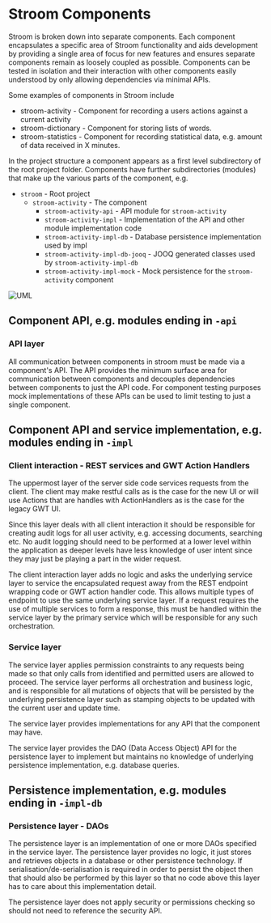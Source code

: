 # Stroom Components

Stroom is broken down into separate components. Each component encapsulates a specific area of Stroom functionality and aids development by providing a single area of focus for new features and ensures separate components remain as loosely coupled as possible. Components can be tested in isolation and their interaction with other components easily understood by only allowing dependencies via minimal APIs.

Some examples of components in Stroom include
* stroom-activity - Component for recording a users actions against a current activity
* stroom-dictionary - Component for storing lists of words.
* stroom-statistics - Component for recording statistical data, e.g. amount of data received in X minutes.

In the project structure a component appears as a first level subdirectory of the root project folder. Components have further subdirectories (modules) that make up the various parts of the component, e.g.

* `stroom` - Root project
  * `stroom-activity` - The component
    * `stroom-activity-api` - API module for `stroom-activity`
    * `stroom-activity-impl` - Implementation of the API and other module implementation code
    * `stroom-activity-impl-db` - Database persistence implementation used by impl
    * `stroom-activity-impl-db-jooq` - JOOQ generated classes used by `stroom-activity-impl-db`
    * `stroom-activity-impl-mock` - Mock persistence for the `stroom-activity` component

![UML](http://www.plantuml.com/plantuml/proxy?src=https://raw.githubusercontent.com/gchq/stroom-docs/master/dev-guide/components.puml)

## Component API, e.g. modules ending in `-api`

### API layer

All communication between components in stroom must be made via a component's API. The API provides the minimum surface area for communication between components and decouples dependencies between components to just the API code. For component testing purposes mock implementations of these APIs can be used to limit testing to just a single component.

## Component API and service implementation, e.g. modules ending in `-impl`

### Client interaction - REST services and GWT Action Handlers

The uppermost layer of the server side code services requests from the client. The client may make restful calls as is the case for the new UI or will use Actions that are handles with ActionHandlers as is the case for the legacy GWT UI.

Since this layer deals with all client interaction it should be responsible for creating audit logs for all user activity, e.g. accessing documents, searching etc. No audit logging should need to be performed at a lower level within the application as deeper levels have less knowledge of user intent since they may just be playing a part in the wider request.

The client interaction layer adds no logic and asks the underlying service layer to service the encapsulated request away from the REST endpoint wrapping code or GWT action handler code. This allows multiple types of endpoint to use the same underlying service layer. If a request requires the use of multiple services to form a response, this must be handled within the service layer by the primary service which will be responsible for any such orchestration.

### Service layer

The service layer applies permission constraints to any requests being made so that only calls from identified and permitted users are allowed to proceed. The service layer performs all orchestration and business logic, and is responsible for all mutations of objects that will be persisted by the underlying persistence layer such as stamping objects to be updated with the current user and update time.

The service layer provides implementations for any API that the component may have.

The service layer provides the DAO (Data Access Object) API for the persistence layer to implement but maintains no knowledge of underlying persistence implementation, e.g. database queries.

## Persistence implementation, e.g. modules ending in `-impl-db`

### Persistence layer - DAOs

The persistence layer is an implementation of one or more DAOs specified in the service layer. The persistence layer provides no logic, it just stores and retrieves objects in a database or other persistence technology. If serialisation/de-serialisation is required in order to persist the object then that should also be performed by this layer so that no code above this layer has to care about this implementation detail.

The persistence layer does not apply security or permissions checking so should not need to reference the security API.

